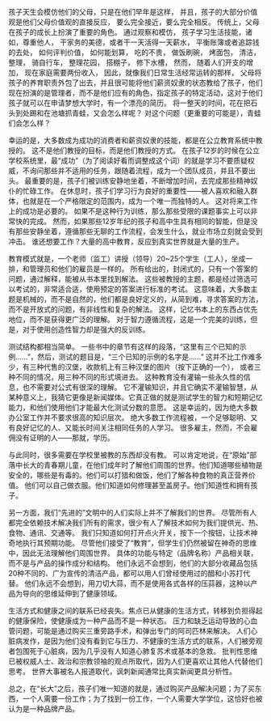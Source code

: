 孩子天生会模仿他们的父母，只是在他们早年是这样，
并且，孩子的大部分价值观是他们父母价值观的直接反应，
要么完全接近，要么完全相反。
传统上，父母在孩子的成长上扮演了重要的角色。
通过观察和模仿，
孩子学习生活技能，诸如，尊重他人，
干家务的美德，或者干一天活得一天薪水，
平衡账簿或者追踪钱的去处，
如何评判价值，
如何能划算，
吃的不贵，
做饭刷碗，
烤面包，
清洁，整理，
骑自行车，
整理花园，
搭棚子，
修下水槽，
然而，
随着人们开支的增加，
现在家庭需要两份收入，
因此，就像我们日常生活经常运转的那样，
父母将孩子的养育职责外包了出去，并且很可能将他们薪资奴隶的状态教给了孩子，他们现在扮演的是管理者，而不是他们应有的角色，指定孩子的特定活动，这对于他们孩子就可以在申请梦想大学时，有一个漂亮的简历。
将一整天的时间，花在把石头到处踢和在池塘抓青蛙，又会怎么样呢？
对这个问题（更重要的可能是），青蛙们会怎么样？

幸运的是，大多数成为成功的消费者和薪资奴隶的技能，都是在公立教育系统中教授的。
这不是他们教授的目标，而是他们教授的方式。
在孩子12岁的时候在公立学校系统里，最“成功”（为了阅读好看而调整成这个词）的就是学习不要质疑权威，不询问那些并不适用的任务，跟随着流程，成为一个团队成员，并且不要出头。
最重要的是，孩子们被训练安静地坐着，不断增加时间，去完成那些精神奴仆的忙碌工作。
在休息时，孩子们学习行为良好的重要性——被人喜欢和融入群体，也就是在一个严格限定的范围内，成为一个唯一而独特的人。
这对将来工作上的成功是必要的。
如果不是这种行为训练，那么那些受限的课题事实上可以非常快的完成。
然而，如果那些12岁年纪的孩子和高中生具有相同的智能，但是没有那些安静坐着，遵循那些无聊的工作流程，会发生什么，就业市场立刻就会受到冲击。
谁还想要工作？大量的高中教育，反应到真实世界就是大量的生产。

教育模式就是，一个老师（监工）讲授（领导）20~25个学生（工人），坐成一排，和管理员和他们的雇员是一样的。
所有给出的，封闭式的，只有一个答案的问题，通过解释，能被从书本里找到解法。
这些被教授的主题，都是经过筛选可以考试的，非常适合适，使用预定的答案进行标准的考试。
这意味着，大多数主题是机械的，而不是自然的，他们都是良好定义的，从简到难，寻求答案的方法，而不是开放式的问题，有非线性和复杂的解法。
这样，记忆书本上的东西占优先地位，而不是获得更广泛的理解。
对于智力遵循流程，这是一个完美的训练，但是，对于使用创造性智力却是强大的反训练。

测试结构都相当简单。
一些书中的章节有这样的段落，“这里有三个已知的示例……”，然后，测试的题目是，“三个已知的示例的名字是……”
这并不比工作难多少，有三种代售的汉堡，收款机上有三种汉堡的图片（按下正确的一个），
或者三种不同的情况，用三种不同的形式填进去。
这种教育没有灌输一些永久性的信息，也不需要对公式有很深的理解。
它不灌输知识，并且它确实不灌输智慧，从某种意义上，我猜它更像是新闻媒体。它真正做的就是测试学生的智力和短期记忆能力，和他们使用他们才能最大化测试分数的意愿。
这是幸运的，因为绝大多数办公室工作并不要求很高的知识层次。
绝大多数工作流程被，一个足够聪明、又有良好记忆的人、又能长时间关注相同任务的人学习。
很多雇主，然而，不会雇佣没有证明的人——那就，学历。

与此同时，很多需要在学校里被教的东西却没有教。
可以肯定地说，在“原始”部落中长大的青春期儿童，在他们成年时了解他们周围的世界。他们知道哪些植物是安全的，哪些是有毒的。他们可以打猎和做饭，他们了解各种食物的真正营养价值。
他们可以自己做衣服。他们知道如何修理甚至盖房子。他们知道性和拥有孩子。

另一方面，我们“先进的”文明中的人们实际上并不了解我们的世界。
尽管所有人都完全依赖技术解决我们所有的需求，很少有人了解技术如何为我们提供光、热、食物、通讯、交通等。
我们只知道如何打开点火开关，按下一个按钮，让技术神奇地执行其预期功能。
尽管他们接受了“教育”，但学生们仍然被留在神奇的思维中，因此无法理解他们周围世界。
具体的功能与特定（品牌名称）产品相关联，而不是与产品的操作成分和结构。
他们永远不会想到，他们的大部分收藏品包括20种不同的、广为宣传的清洁产品，都可以用人们曾经使用过的醋和小苏打代替。
他们永远不会想到，用刀切大蒜，而不是使用各式各样的压蒜器，这种以产品为导向的思维延伸到了健康领域。

生活方式和健康之间的联系已经丧失。焦点已从健康的生活方式，转移到负担得起的健康保险，使健康成为一种产品而不是一种状态。
压力和缺乏运动导致的心血管问题，可能是通过购买三重旁路手术，和弹出专门的阿司匹林来解决。
人们心脏病发作，是因为他们没有看到它与压力、不健康的生活方式的联系，人们被旁观者包围死于心脏病，因为几乎没有人知道心肺复苏术或基本的急救。
批判性思维已被权威人士、政治和宗教领袖的观点所取代，因为人们更喜欢让其他人代替他们思考。
世界大事被名人报道取代，讽刺新闻通常比真实新闻更具分析性。

总之，在“长大”之后，孩子们唯一知道的就是，通过购买产品解决问题；为了买东西，一个人需要一份工作；为了找到一份工作，一个人需要大学学位，这恰好也被认为是一种品牌产品。
